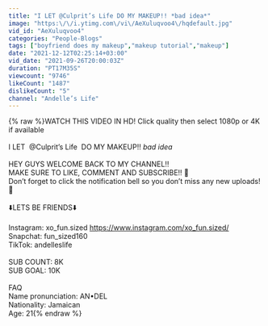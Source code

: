 ```yaml
---
title: "I LET @Culprit’s Life DO MY MAKEUP!! *bad idea*"
image: "https:\/\/i.ytimg.com\/vi\/AeXuluqvoo4\/hqdefault.jpg"
vid_id: "AeXuluqvoo4"
categories: "People-Blogs"
tags: ["boyfriend does my makeup","makeup tutorial","makeup"]
date: "2021-12-12T02:25:14+03:00"
vid_date: "2021-09-26T20:00:03Z"
duration: "PT17M35S"
viewcount: "9746"
likeCount: "1487"
dislikeCount: "5"
channel: "Andelle’s Life"
---
```

{% raw %}WATCH THIS VIDEO IN HD! Click quality then select 1080p or 4K if available<br /><br />I LET  @Culprit’s Life  DO MY MAKEUP!! *bad idea*<br /><br />HEY GUYS WELCOME BACK TO MY CHANNEL‼️ <br />MAKE SURE TO LIKE, COMMENT AND SUBSCRIBE‼️ 🔔<br />Don’t forget to click the notification bell so you don’t miss any new uploads! 🔔 <br /><br />⬇️LETS BE FRIENDS⬇️<br /><br /> Instagram: xo_fun.sized <a rel="nofollow" target="blank" href="https://www.instagram.com/xo_fun.sized/">https://www.instagram.com/xo_fun.sized/</a><br />Snapchat: fun_sized160  <br />TikTok: andelleslife <br /><br />SUB COUNT: 8K <br />SUB GOAL: 10K <br /><br />FAQ <br />Name pronunciation: AN•DEL <br />Nationality: Jamaican <br />Age: 21{% endraw %}
